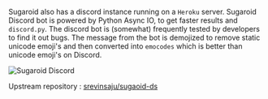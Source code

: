 
Sugaroid also has a discord instance running on a `Heroku` server. Sugaroid Discord bot is powered by Python Async IO, to get faster results and `discord.py`. The discord bot is (somewhat) frequently tested by developers to find it out bugs. The message from the bot is demojized to remove static unicode emoji's and then converted into `emocodes` which is better than unicode emoji's on Discord.

![Sugaroid Discord](./img/sugaroid_discord.png)

Upstream repository : [srevinsaju/sugaoid-ds](https://github.com/srevinsaju/sugaroid-ds)